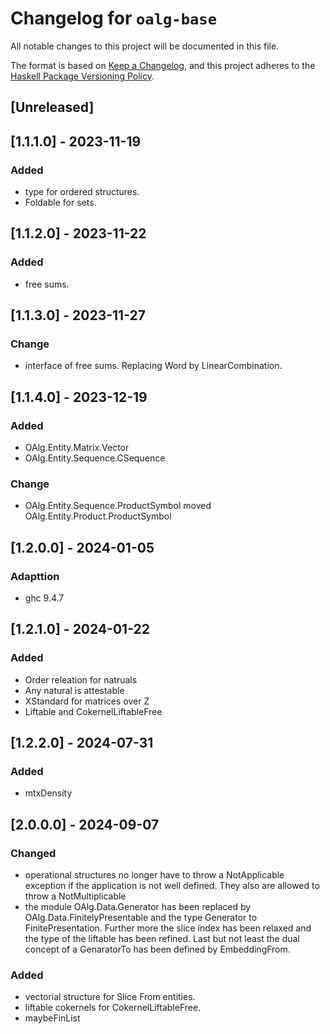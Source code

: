 # Changelog for `oalg-base`

All notable changes to this project will be documented in this file.

The format is based on [Keep a Changelog](https://keepachangelog.com/en/1.0.0/),
and this project adheres to the
[Haskell Package Versioning Policy](https://pvp.haskell.org/).

## [Unreleased]

## [1.1.1.0] - 2023-11-19

### Added
- type for ordered structures.
- Foldable for sets.

## [1.1.2.0] - 2023-11-22

### Added
- free sums.

## [1.1.3.0] - 2023-11-27

### Change
- interface of free sums. Replacing Word by LinearCombination.

## [1.1.4.0] - 2023-12-19

### Added
- OAlg.Entity.Matrix.Vector
- OAlg.Entity.Sequence.CSequence

### Change
- OAlg.Entity.Sequence.ProductSymbol moved OAlg.Entity.Product.ProductSymbol

## [1.2.0.0] - 2024-01-05

### Adapttion
- ghc 9.4.7

## [1.2.1.0] - 2024-01-22

### Added
- Order releation for natruals
- Any natural is attestable
- XStandard for matrices over Z
- Liftable and CokernelLiftableFree

## [1.2.2.0] - 2024-07-31

### Added
- mtxDensity

## [2.0.0.0] - 2024-09-07

### Changed
- operational structures no longer have to throw a NotApplicable exception if
the application is not well defined. They also are allowed to throw a NotMultiplicable
- the module OAlg.Data.Generator has been replaced by OAlg.Data.FinitelyPresentable and the
type Generator to FinitePresentation. Further more the slice index has been relaxed and
the type of the liftable has been refined. Last but not least the dual concept of a GenaratorTo
has been defined by EmbeddingFrom.

### Added
- vectorial structure for Slice From entities.
- liftable cokernels for CokernelLiftableFree.
- maybeFinList
